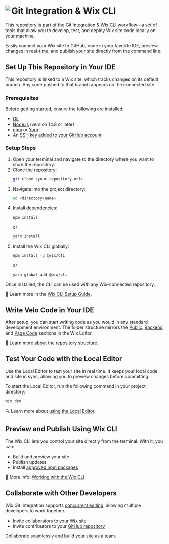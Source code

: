  # Git Integration & Wix CLI <img align="left" src="https://user-images.githubusercontent.com/89579857/185785022-cab37bf5-26be-4f11-85f0-1fac63c07d3b.png">

This repository is part of the Git Integration & Wix CLI workflow—a set of tools that allow you to develop, test, and deploy Wix site code locally on your machine.

Easily connect your Wix site to GitHub, code in your favorite IDE, preview changes in real-time, and publish your site directly from the command line.

## Set Up This Repository in Your IDE

This repository is linked to a Wix site, which tracks changes on its default branch. Any code pushed to that branch appears on the connected site.

### Prerequisites

Before getting started, ensure the following are installed:

* [Git](https://git-scm.com/download)  
* [Node.js](https://nodejs.org/en/download/) (version 14.8 or later)  
* [npm](https://docs.npmjs.com/downloading-and-installing-node-js-and-npm) or [Yarn](https://yarnpkg.com/getting-started/install)  
* An [SSH key added to your GitHub account](https://docs.github.com/en/authentication/connecting-to-github-with-ssh/adding-a-new-ssh-key-to-your-github-account)

### Setup Steps

1. Open your terminal and navigate to the directory where you want to store the repository.  
2. Clone the repository:
   ```bash
   git clone <your-repository-url>
   ```
3. Navigate into the project directory:
   ```bash
   cd <directory-name>
   ```
4. Install dependencies:
   ```bash
   npm install
   ```
   or
   ```bash
   yarn install
   ```
5. Install the Wix CLI globally:
   ```bash
   npm install -g @wix/cli
   ```
   or
   ```bash
   yarn global add @wix/cli
   ```

Once installed, the CLI can be used with any Wix-connected repository.

🔗 Learn more in the [Wix CLI Setup Guide](https://support.wix.com/en/article/velo-setting-up-git-integration-wix-cli-beta).

## Write Velo Code in Your IDE

After setup, you can start writing code as you would in any standard development environment. The folder structure mirrors the [Public](https://support.wix.com/en/article/velo-working-with-the-velo-sidebar#public), [Backend](https://support.wix.com/en/article/velo-working-with-the-velo-sidebar#backend), and [Page Code](https://support.wix.com/en/article/velo-working-with-the-velo-sidebar#page-code) sections in the Wix Editor.

📁 Learn more about the [repository structure](https://support.wix.com/en/article/velo-understanding-your-sites-github-repository-beta).

## Test Your Code with the Local Editor

Use the Local Editor to test your site in real time. It keeps your local code and site in sync, allowing you to preview changes before committing.

To start the Local Editor, run the following command in your project directory:

```bash
wix dev
```

🔍 Learn more about [using the Local Editor](https://support.wix.com/en/article/velo-working-with-the-local-editor-beta).

## Preview and Publish Using Wix CLI

The Wix CLI lets you control your site directly from the terminal. With it, you can:

- Build and preview your site  
- Publish updates  
- Install [approved npm packages](https://support.wix.com/en/article/velo-working-with-npm-packages)

📘 More info: [Working with the Wix CLI](https://support.wix.com/en/article/velo-working-with-the-wix-cli-beta)

## Collaborate with Other Developers

Wix Git Integration supports [concurrent editing](https://support.wix.com/en/article/editor-x-about-concurrent-editing), allowing multiple developers to work together.

- Invite collaborators to your [Wix site](https://support.wix.com/en/article/inviting-people-to-contribute-to-your-site)  
- Invite contributors to your [GitHub repository](https://docs.github.com/en/account-and-profile/setting-up-and-managing-your-personal-account-on-github/managing-access-to-your-personal-repositories/inviting-collaborators-to-a-personal-repository)

Collaborate seamlessly and build your site as a team.

